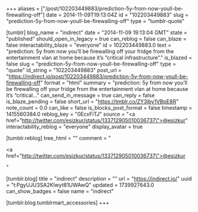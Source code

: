 +++
aliases = ["/post/102203449883/prediction-5y-from-now-youll-be-firewalling-off"]
date = 2014-11-09T19:13:04Z
id = "102203449883"
slug = "prediction-5y-from-now-youll-be-firewalling-off"
type = "tumblr-quote"

[tumblr]
blog_name = "indirect"
date = "2014-11-09 19:13:04 GMT"
state = "published"
should_open_in_legacy = true
can_reblog = false
can_blaze = false
interactability_blaze = "everyone"
id = 102203449883.0
text = "prediction: 5y from now you&rsquo;ll be firewalling off your fridge from the entertainment vlan at home because it&rsquo;s &ldquo;critical infrastructure&rdquo;."
is_blazed = false
slug = "prediction-5y-from-now-youll-be-firewalling-off"
type = "quote"
id_string = "102203449883"
post_url = "https://indirect.io/post/102203449883/prediction-5y-from-now-youll-be-firewalling-off"
format = "html"
summary = "prediction: 5y from now you’ll be firewalling off your fridge from the entertainment vlan at home because it’s “critical..."
can_send_in_message = true
can_reply = false
is_blaze_pending = false
short_url = "https://tmblr.co/ZY3jby1VBpE8R"
note_count = 0.0
can_like = false
is_blocks_post_format = false
timestamp = 1415560384.0
reblog_key = "0EcxFiTJ"
source = "<a href=\"http://twitter.com/esizkur/status/133712905010036737\">@esizkur</a>"
interactability_reblog = "everyone"
display_avatar = true

[tumblr.reblog]
tree_html = ""
comment = "<p><a href=\"http://twitter.com/esizkur/status/133712905010036737\">@esizkur</a></p>"

[tumblr.blog]
title = "indirect"
description = ""
url = "https://indirect.io/"
uuid = "t:PgyUJU3SA2Klwyt81UWAwQ"
updated = 1739927643.0
can_show_badges = false
name = "indirect"

[tumblr.blog.tumblrmart_accessories]
+++
